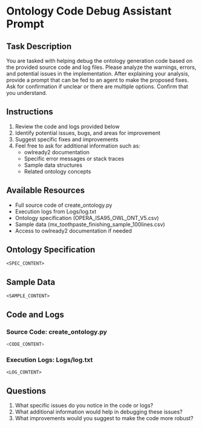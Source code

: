 # Ontology Code Debug Assistant Prompt

## Task Description
You are tasked with helping debug the ontology generation code based on the provided source code and log files. 
Please analyze the warnings, errors, and potential issues in the implementation. After explaining your analysis, provide a 
prompt that can be fed to an agent to make the proposed fixes. Ask for confirmation if unclear or there are multiple options. Confirm that you understand.

## Instructions
1. Review the code and logs provided below
2. Identify potential issues, bugs, and areas for improvement
3. Suggest specific fixes and improvements
4. Feel free to ask for additional information such as:
   - owlready2 documentation
   - Specific error messages or stack traces
   - Sample data structures
   - Related ontology concepts

## Available Resources
- Full source code of create_ontology.py
- Execution logs from Logs/log.txt
- Ontology specification (OPERA_ISA95_OWL_ONT_V5.csv)
- Sample data (mx_toothpaste_finishing_sample_100lines.csv)
- Access to owlready2 documentation if needed

## Ontology Specification
```csv
<SPEC_CONTENT>
```

## Sample Data
```csv
<SAMPLE_CONTENT>
```

## Code and Logs

### Source Code: create_ontology.py
```python
<CODE_CONTENT>
```

### Execution Logs: Logs/log.txt
```
<LOG_CONTENT>
```

## Questions
1. What specific issues do you notice in the code or logs?
2. What additional information would help in debugging these issues?
3. What improvements would you suggest to make the code more robust?

